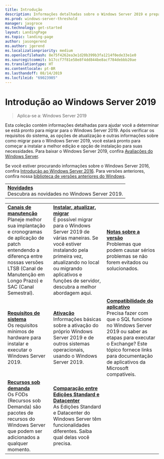 ```yaml
---
title: Introdução
description: Informações detalhadas sobre o Windows Server 2019 e preparação para implantar, atualizar ou migrar.
ms.prod: windows-server-threshold
manager: jasgroce
ms.technology: get-started
layout: LandingPage
ms.topic: landing-page
author: jasongerend
ms.author: jgerend
ms.localizationpriority: medium
ms.openlocfilehash: 8e75f4262ea3e1d20b399b3fa1214f0ede33e1e0
ms.sourcegitcommit: b17ccf7f81e58e8f4dd844be8acf784debbb20ae
ms.translationtype: HT
ms.contentlocale: pt-BR
ms.lasthandoff: 08/14/2019
ms.locfileid: "69023905"
---
```

# <a name="get-started-with-windows-server-2019"></a>Introdução ao Windows Server 2019

> Aplica-se a: Windows Server 2019

Esta coleção contém informações detalhadas para ajudar você a determinar se está pronto para migrar para o Windows Server 2019. Após verificar os requisitos do sistema, as opções de atualização e outras informações sobre como migrar para o Windows Server 2019, você estará pronto para começar a instalar a melhor edição e opção de instalação para suas necessidades. Para baixar o Windows Server 2019, confira [Avaliações do Windows Server](https://www.microsoft.com/evalcenter/evaluate-windows-server-2019).

Se você estiver procurando informações sobre o Windows Server 2016, confira [Introdução ao Windows Server 2016](../get-started/server-basics.md). Para versões anteriores, confira nossa [biblioteca de versões anteriores do Windows](https://docs.microsoft.com/previous-versions/windows/).

|       | 
|   -   | 
| [**Novidades**](whats-new-19.md)<br>Descubra as novidades no Windows Server 2019. |

|       |        |        |
|   -   |   -    |   -    |
| [**Canais de manutenção**](servicing-channels-19.md) <br>Planeje melhor sua implantação e cronogramas de aplicação de patch entendendo a diferença entre nossas versões LTSB (Canal de Manutenção em Longo Prazo) e SAC (Canal Semestral). | [**Instalar, atualizar, migrar**](install-upgrade-migrate-19.md) <br>É possível migrar para o Windows Server 2019 de várias maneiras. Se você estiver instalando pela primeira vez, atualizando no local ou migrando aplicativos e funções de servidor, descubra a melhor abordagem aqui. | [**Notas sobre a versão**](rel-notes-19.md) <br>Problemas que podem causar sérios problemas se não forem evitados ou solucionados.   |
| [**Requisitos de sistema**](sys-reqs-19.md) <br>Os requisitos mínimos de hardware para instalar e executar o Windows Server 2019. | [**Ativação**](activation-19.md) <br>Informações básicas sobre a ativação do próprio Windows Server 2019 e de outros sistemas operacionais, usando o Windows Server 2019.  | [**Compatibilidade do aplicativo**](app-compat-19.md)<br>Precisa fazer com que o SQL funcione no Windows Server 2019 ou saber as etapas para executar o Exchange? Este tópico fornece links para documentação de aplicativos da Microsoft compatíveis. |
| [**Recursos sob demanda**](install-fod-19.md)<br>Os FODs (Recursos sob Demanda) são pacotes de recursos do Windows Server que podem ser adicionados a qualquer momento. |  [**Comparação entre Edições Standard e Datacenter**](editions-comparison-19.md)<br>As Edições Standard e Datacenter do Windows Server têm funcionalidades diferentes. Saiba qual delas você precisa. |

